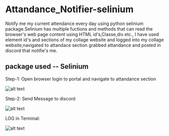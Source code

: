 # Attandance_Notifier-selinium
Notify me my current attendance every day using python selinium package.Selinium has multiple fuctions and methods that can read the browser's web page content using HTML id's,Classe,div etc., I have used element id's and sections of my collage website and logged into my collage website,navigated to attandace section grabbed attandance and posted in discord that notifie's me.

## package used -- Selinium
Step-1:
Open browser login to portal and navigate to attandance section

![alt text](https://github.com/pvenkat07/Attandance_Notifier_selinium/blob/main/images/attandance.png)

Step-2:
Send Message to discord 

![alt text](https://github.com/pvenkat07/Attandance_Notifier_selinium/blob/main/images/discord2.png)

LOG in Terminal:


![alt text](https://github.com/pvenkat07/Attandance_Notifier_selinium/blob/main/images/log.png)
